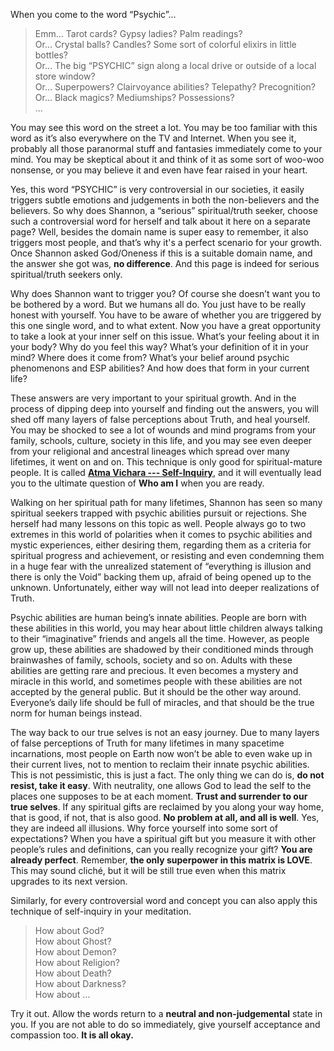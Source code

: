 When you come to the word “Psychic”...

>Emm… Tarot cards? Gypsy ladies? Palm readings?\
Or… Crystal balls? Candles?  Some sort of colorful elixirs in little bottles?\
Or… The big “PSYCHIC” sign along a local drive or outside of a local store window?\
Or… Superpowers? Clairvoyance abilities? Telepathy? Precognition?\
Or… Black magics? Mediumships? Possessions?\
… 

You may see this word on the street a lot. You may be too familiar with this word as it’s also everywhere on the TV and Internet. When you see it, probably all those paranormal stuff and fantasies immediately come to your mind. You may be skeptical about it and think of it as some sort of woo-woo nonsense, or you may believe it and even have fear raised in your heart.

Yes, this word “PSYCHIC” is very controversial in our societies, it easily triggers subtle emotions and judgements in both the non-believers and the believers. So why does Shannon, a “serious” spiritual/truth seeker, choose such a controversial word for herself and talk about it here on a separate page? Well, besides the domain name is super easy to remember, it also triggers most people, and that’s why it's a perfect scenario for your growth. Once Shannon asked God/Oneness if this is a suitable domain name, and the answer she got was, **no difference**. And this page is indeed for serious spiritual/truth seekers only.

Why does Shannon want to trigger you? Of course she doesn’t want you to be bothered by a word. But we humans all do. You just have to be really honest with yourself. You have to be aware of whether you are triggered by this one single word, and to what extent. Now you have a great opportunity to take a look at your inner self on this issue. What’s your feeling about it in your body? Why do you feel this way? What’s your definition of it in your mind? Where does it come from? What’s your belief around psychic phenomenons and ESP abilities? And how does that form in your current life?

These answers are very important to your spiritual growth. And in the process of dipping deep into yourself and finding out the answers, you will shed off many layers of false perceptions about Truth, and heal yourself. You may be shocked to see a lot of wounds and mind programs from your family, schools, culture, society in this life, and you may see even deeper from your religional and ancestral lineages which spread over many lifetimes, it went on and on. This technique is only good for spiritual-mature people. It is called [**Atma Vichara --- Self-Inquiry**](https://en.wikipedia.org/wiki/Self-enquiry_(Ramana_Maharshi)), and it will eventually lead you to the ultimate question of **Who am I** when you are ready.

Walking on her spiritual path for many lifetimes, Shannon has seen so many spiritual seekers trapped with psychic abilities pursuit or rejections. She herself had many lessons on this topic as well. People always go to two extremes in this world of polarities when it comes to psychic abilities and mystic experiences, either desiring them, regarding them as a criteria for spiritual progress and achievement, or resisting and even condemning them in a huge fear with the unrealized statement of “everything is illusion and there is only the Void” backing them up, afraid of being opened up to the unknown. Unfortunately, either way will not lead into deeper realizations of Truth.

Psychic abilities are human being’s innate abilities. People are born with these abilities in this world, you may hear about little children always talking to their “imaginative”  friends and angels all the time. However, as people grow up, these abilities are shadowed by their conditioned minds through brainwashes of family, schools, society and so on. Adults with these abilities are getting rare and precious. It even becomes a mystery and miracle in this world, and sometimes people with these abilities are not accepted by the general public. But it should be the other way around. Everyone’s daily life should be full of miracles, and that should be the true norm for human beings instead.

The way back to our true selves is not an easy journey. Due to many layers of false perceptions of Truth for many lifetimes in many spacetime incarnations, most people on Earth now won’t be able to even wake up in their current lives, not to mention to reclaim their innate psychic abilities. This is not pessimistic, this is just a fact. The only thing we can do is, **do not resist, take it easy**. With neutrality, one allows God to lead the self to the places one supposes to be at each moment. **Trust and surrender to our true selves**. If any spiritual gifts are reclaimed by you along your way home, that is good, if not, that is also good. **No problem at all, and all is well**. Yes, they are indeed all illusions. Why force yourself into some sort of expectations? When you have a spiritual gift but you measure it with other people’s rules and definitions, can you really recognize your gift? **You are already perfect**. Remember, **the only superpower in this matrix is LOVE**. This may sound cliché, but it will be still true even when this matrix upgrades to its next version.

Similarly, for every controversial word and concept you can also apply this technique of self-inquiry in your meditation.

>How about God?\
How about Ghost?\
How about Demon?\
How about Religion?\
How about Death?\
How about Darkness?\
How about  …

Try it out. Allow the words return to a **neutral and non-judgemental** state in you. If you are not able to do so immediately, give yourself acceptance and compassion too. **It is all okay.**
